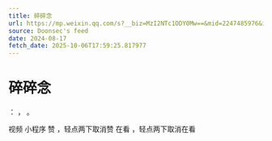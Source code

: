 ```yaml
---
title: 碎碎念
url: https://mp.weixin.qq.com/s?__biz=MzI2NTc1ODY0Mw==&mid=2247485976&idx=1&sn=25c647412203b8af27af796b8c23cc21
source: Doonsec's feed
date: 2024-08-17
fetch_date: 2025-10-06T17:59:25.817977
---
```


# 碎碎念

：
，
。

视频
小程序
赞
，轻点两下取消赞
在看
，轻点两下取消在看